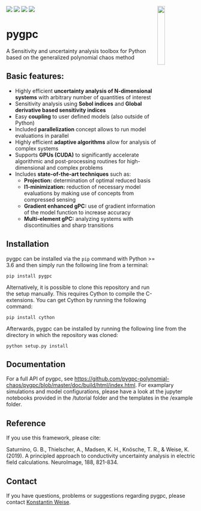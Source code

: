[![](https://img.shields.io/pypi/dm/pygpc.svg)]()
[![](https://img.shields.io/pypi/wheel/pygpc.svg)](https://pypi.org/project/pygpc/)
[![](https://img.shields.io/appveyor/ci/lpossner/pygpc.svg)](https://ci.appveyor.com/project/lpossner/pygpc)
[![](https://img.shields.io/travis/pygpc-polynomial-chaos/pygpc.svg)](https://travis-ci.com/pygpc-polynomial-chaos/pygpc)
<img src="https://avatars3.githubusercontent.com/u/52486646?s=200&v=4" width="20%" heigth="20%" align="right">

# pygpc
A Sensitivity and uncertainty analysis toolbox for Python based on the generalized polynomial chaos method

Basic features:
---------------
- Highly efficient **uncertainty analysis of N-dimensional systems** with arbitrary number of quantities of interest
- Sensitivity analysis using **Sobol indices** and **Global derivative based sensitivity indices**
- Easy **coupling** to user defined models (also outside of Python) 
- Included **parallelization** concept allows to run model evaluations in parallel
- Highly efficient **adaptive algorithms** allow for analysis of complex systems
- Supports **GPUs (CUDA)** to significantly accelerate algorithmic and post-processing routines for high-dimensional and complex problems
- Includes **state-of-the-art techniques** such as:
    - **Projection:** determination of optimal reduced basis
    - **l1-minimization:** reduction of necessary model evaluations by making use of concepts from compressed sensing  
    - **Gradient enhanced gPC:** use of gradient information of the model function to increase accuracy
    - **Multi-element gPC:** analyzing systems with discontinuities and sharp transitions
    
Installation
------------
pygpc can be installed via the `pip` command with Python >= 3.6 and then simply run the following line from a terminal:
```
pip install pygpc
```
Alternatively, it is possible to clone this repository and run the setup manually. This requires Cython to compile the C-extensions. You can get Cython by running the following command:
```
pip install cython
```
Afterwards, pygpc can be installed by running the following line from the directory in which the repository was cloned:
```
python setup.py install
```

Documentation
-------------
For a full API of pygpc, see https://github.com/pygpc-polynomial-chaos/pygpc/blob/master/doc/build/html/index.html.
For examplary simulations and model configurations, please have a look at the jupyter notebooks provided in the /tutorial folder and the templates in the /example folder.

Reference
---------
If you use this framework, please cite:

Saturnino, G. B., Thielscher, A., Madsen, K. H., Knösche, T. R., & Weise, K. (2019). A principled approach to conductivity uncertainty analysis in electric field calculations. NeuroImage, 188, 821-834.

Contact
-------
If you have questions, problems or suggestions regarding pygpc, please contact [Konstantin Weise](https://www.cbs.mpg.de/person/51222/2470).
